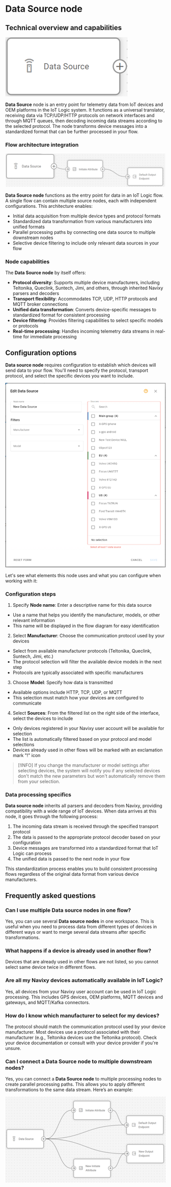 # Data Source node

## Technical overview and capabilities

![Data source node in the flow workspace](attachments/image-20250403-162909.png)

**Data Source** node is an entry point for telemetry data from IoT devices and OEM platforms in the IoT Logic system. It functions as a universal translator, receiving data via TCP/UDP/HTTP protocols on network interfaces and through MQTT queues, then decoding incoming data streams according to the selected protocol. The node transforms device messages into a standardized format that can be further processed in your flow.

### Flow architecture integration

![Data source node included in a flow on workspace](attachments/Data-source-in-flow.webp)

**Data Source node** functions as the entry point for data in an IoT Logic flow. A single flow can contain multiple source nodes, each with independent configurations. This architecture enables:

- Initial data acquisition from multiple device types and protocol formats
- Standardized data transformation from various manufacturers into unified formats
- Parallel processing paths by connecting one data source to multiple downstream nodes
- Selective device filtering to include only relevant data sources in your flow

### Node capabilities

The **Data Source node** by itself offers:

- **Protocol diversity**: Supports multiple device manufacturers, including Teltonika, Queclink, Suntech, Jimi, and others, through inherited Navixy parsers and decoders
- **Transport flexibility**: Accommodates TCP, UDP, HTTP protocols and MQTT broker connections
- **Unified data transformation**: Converts device-specific messages to standardized format for consistent processing
- **Device filtering**: Provides filtering capabilities to select specific models or protocols
- **Real-time processing**: Handles incoming telemetry data streams in real-time for immediate processing

## Configuration options

**Data source node** requires configuration to establish which devices will send data to your flow. You'll need to specify the protocol, transport protocol, and select the specific devices you want to include.

![Data Source node configuration panel showing manufacturer, model, and device selection options](attachments/image-20250403-160159.png)

Let's see what elements this node uses and what you can configure when working with it:

### Configuration steps

1. Specify **Node name**: Enter a descriptive name for this data source
  - Use a name that helps you identify the manufacturer, models, or other relevant information
  - This name will be displayed in the flow diagram for easy identification
2. Select **Manufacturer**: Choose the communication protocol used by your devices
  - Select from available manufacturer protocols (Teltonika, Queclink, Suntech, Jimi, etc.)
  - The protocol selection will filter the available device models in the next step
  - Protocols are typically associated with specific manufacturers
3. Choose **Model**: Specify how data is transmitted
  - Available options include HTTP, TCP, UDP, or MQTT
  - This selection must match how your devices are configured to communicate
4. Select **Sources**: From the filtered list on the right side of the interface, select the devices to include
  - Only devices registered in your Navixy user account will be available for selection
  - The list is automatically filtered based on your protocol and model selections
  - Devices already used in other flows will be marked with an exclamation mark "!" icon

> [!INFO]
> If you change the manufacturer or model settings after selecting devices, the system will notify you if any selected devices don't match the new parameters but won't automatically remove them from your selection.

### Data processing specifics

**Data source node** inherits all parsers and decoders from Navixy, providing compatibility with a wide range of IoT devices. When data arrives at this node, it goes through the following process:

1. The incoming data stream is received through the specified transport protocol
2. The data is passed to the appropriate protocol decoder based on your configuration
3. Device messages are transformed into a standardized format that IoT Logic can process
4. The unified data is passed to the next node in your flow

This standardization process enables you to build consistent processing flows regardless of the original data format from various device manufacturers.

## Frequently asked questions

### Can I use multiple Data source nodes in one flow?

Yes, you can use several **Data source nodes** in one workspace. This is useful when you need to process data from different types of devices in different ways or want to merge several data streams after specific transformations.

### What happens if a device is already used in another flow?

Devices that are already used in other flows are not listed, so you cannot select same device twice in different flows.

### Are all my Navixy devices automatically available in IoT Logic?

Yes, all devices from your Navixy user account can be used in IoT Logic processing. This includes GPS devices, OEM platforms, MQTT devices and gateways, and MQTT/Kafka connectors.

### How do I know which manufacturer to select for my devices?

The protocol should match the communication protocol used by your device manufacturer. Most devices use a protocol associated with their manufacturer (e.g., Teltonika devices use the Teltonika protocol). Check your device documentation or consult with your device provider if you're unsure.

### Can I connect a Data Source node to multiple downstream nodes?

Yes, you can connect a **Data Source node** to multiple processing nodes to create parallel processing paths. This allows you to apply different transformations to the same data stream. Here’s an example:

![Example showing the Data source node in context with multiple outbound connections and outputs](attachments/image-20250404-075539.png)